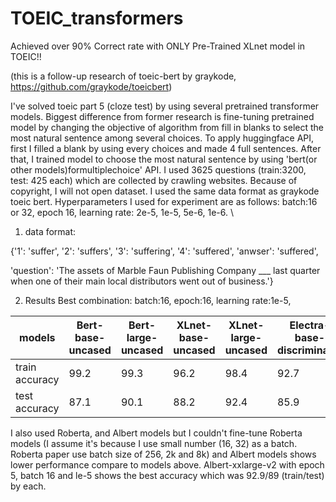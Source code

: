 # TOEIC_transformers

Achieved over 90% Correct rate with ONLY Pre-Trained XLnet model in TOEIC!!

(this is a follow-up research of toeic-bert by graykode, https://github.com/graykode/toeicbert)

I've solved toeic part 5 (cloze test) by using several pretrained transformer models. Biggest difference from former research is fine-tuning pretrained model by changing the objective of algorithm from fill in blanks to select the most natural sentence among several choices. To apply huggingface API, first I filled a blank by using every choices and made 4 full sentences. After that, I trained model to choose the most natural sentence by using 'bert(or other models)formultiplechoice' API. I used 3625 questions (train:3200, test: 425 each) which are collected by crawling websites. Because of copyright, I will not open dataset. I used the same data format as graykode toeic bert. Hyperparameters I used for experiment are as follows: batch:16 or 32, epoch 16, learning rate: 2e-5, 1e-5, 5e-6, 1e-6. \\

1. data format:

 {'1': 'suffer',
 '2': 'suffers',
 '3': 'suffering',
 '4': 'suffered',
 'anwser': 'suffered',
 
 'question': 'The assets of Marble Faun Publishing Company ___ last quarter when one of their main local distributors went out of business.'} 
 
 
 
   2. Results
Best combination: batch:16, epoch:16, learning rate:1e-5, 

models | Bert-base-uncased | Bert-large-uncased | XLnet-base-uncased | XLnet-large-uncased | Electra-base-discriminator | Electra-large-discriminator
---- | ---- | ---- | ---- | ---- | ---- | ---- 
train accuracy | 99.2 | 99.3 | 96.2 | 98.4 | 92.7 | 98.0
test accuracy | 87.1 | 90.1 | 88.2 | 92.4 | 85.9 | 91.1

I also used Roberta, and Albert models but I couldn't fine-tune Roberta models (I assume it's because I use small number (16, 32) as a batch. Roberta paper use batch size of 256, 2k and 8k) and Albert models shows lower performance compare to models above. Albert-xxlarge-v2 with epoch 5, batch 16 and le-5 shows the best accuracy which was 92.9/89 (train/test) by each.

 
